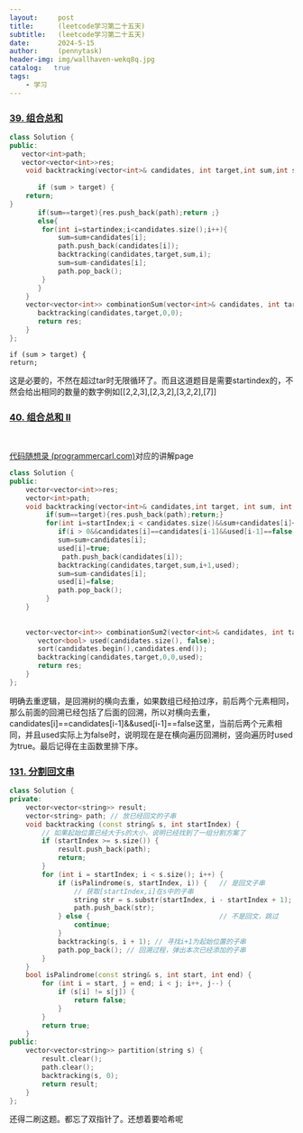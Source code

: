 ```yaml
---
layout:     post
title:      (leetcode学习第二十五天)
subtitle:   (leetcode学习第二十五天)
date:       2024-5-15
author:     (pennytask)
header-img: img/wallhaven-wekq8q.jpg
catalog:   true
tags:
    - 学习
---
```

### [39. 组合总和](https://leetcode.cn/problems/combination-sum/)

```c++
class Solution {
public:
   vector<int>path;
   vector<vector<int>>res;
    void backtracking(vector<int>& candidates, int target,int sum,int startindex){
       
       if (sum > target) {
    return;
}
       if(sum==target){res.push_back(path);return ;}
       else{
        for(int i=startindex;i<candidates.size();i++){
            sum=sum+candidates[i];
            path.push_back(candidates[i]);
            backtracking(candidates,target,sum,i);
            sum=sum-candidates[i];
            path.pop_back();
        }
       }
    }
    vector<vector<int>> combinationSum(vector<int>& candidates, int target) {
       backtracking(candidates,target,0,0);
       return res;
    }
};
```

  

    if (sum > target) {
    return;

  这是必要的，不然在超过tar时无限循环了。而且这道题目是需要startindex的，不然会给出相同的数量的数字例如[[2,2,3],[2,3,2],[3,2,2],[7]]

  ### [40. 组合总和 II](https://leetcode.cn/problems/combination-sum-ii/)

​       

[   代码随想录 (programmercarl.com)](https://programmercarl.com/0040.组合总和II.html#算法公开课)对应的讲解page

```c++
class Solution {
public:
    vector<vector<int>>res;
    vector<int>path;
    void backtracking(vector<int>& candidates,int target, int sum, int startIndex, vector<bool>& used){
         if(sum==target){res.push_back(path);return;}
         for(int i=startIndex;i < candidates.size()&&sum+candidates[i]<=target ;i++){
            if(i > 0&&candidates[i]==candidates[i-1]&&used[i-1]==false)            continue;
            sum=sum+candidates[i];
            used[i]=true;
             path.push_back(candidates[i]);
            backtracking(candidates,target,sum,i+1,used);
            sum=sum-candidates[i];
            used[i]=false;
            path.pop_back();
         }
    }
    
    
    vector<vector<int>> combinationSum2(vector<int>& candidates, int target) {
       vector<bool> used(candidates.size(), false);
       sort(candidates.begin(),candidates.end());
       backtracking(candidates,target,0,0,used);
       return res;
    }
};
```

   

  明确去重逻辑，是回溯树的横向去重，如果数组已经拍过序，前后两个元素相同，那么前面的回溯已经包括了后面的回溯，所以对横向去重，candidates[i]==candidates[i-1]&&used[i-1]==false这里，当前后两个元素相同，并且used实际上为false时，说明现在是在横向遍历回溯树，竖向遍历时used为true。最后记得在主函数里排下序。

### [131. 分割回文串](https://leetcode.cn/problems/palindrome-partitioning/)

```c++
class Solution {
private:
    vector<vector<string>> result;
    vector<string> path; // 放已经回文的子串
    void backtracking (const string& s, int startIndex) {
        // 如果起始位置已经大于s的大小，说明已经找到了一组分割方案了
        if (startIndex >= s.size()) {
            result.push_back(path);
            return;
        }
        for (int i = startIndex; i < s.size(); i++) {
            if (isPalindrome(s, startIndex, i)) {   // 是回文子串
                // 获取[startIndex,i]在s中的子串
                string str = s.substr(startIndex, i - startIndex + 1);
                path.push_back(str);
            } else {                                // 不是回文，跳过
                continue;
            }
            backtracking(s, i + 1); // 寻找i+1为起始位置的子串
            path.pop_back(); // 回溯过程，弹出本次已经添加的子串
        }
    }
    bool isPalindrome(const string& s, int start, int end) {
        for (int i = start, j = end; i < j; i++, j--) {
            if (s[i] != s[j]) {
                return false;
            }
        }
        return true;
    }
public:
    vector<vector<string>> partition(string s) {
        result.clear();
        path.clear();
        backtracking(s, 0);
        return result;
    }
};
```

  还得二刷这题。都忘了双指针了。还想着要哈希呢


